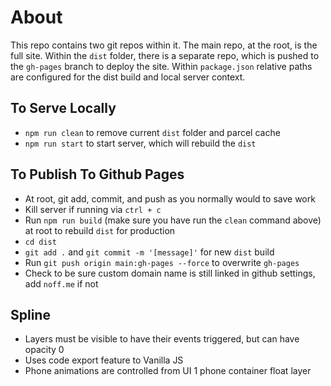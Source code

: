 # About
This repo contains two git repos within it. The main repo, at the root, is the full site. Within the `dist` folder, there is a separate repo, which is pushed to the `gh-pages` branch to deploy the site. Within `package.json` relative paths are configured for the dist build and local server context.

## To Serve Locally
- `npm run clean` to remove current `dist` folder and parcel cache
- `npm run start` to start server, which will rebuild the `dist`

## To Publish To Github Pages
- At root, git add, commit, and push as you normally would to save work
- Kill server if running via `ctrl + c`
- Run `npm run build` (make sure you have run the `clean` command above) at root to rebuild `dist` for production
- `cd dist` 
- `git add .` and `git commit -m '[message]'` for new `dist` build
- Run `git push origin main:gh-pages --force` to overwrite `gh-pages`
- Check to be sure custom domain name is still linked in github settings, add `noff.me` if not

## Spline
- Layers must be visible to have their events triggered, but can have opacity 0
- Uses code export feature to Vanilla JS
- Phone animations are controlled from UI 1 phone container float layer